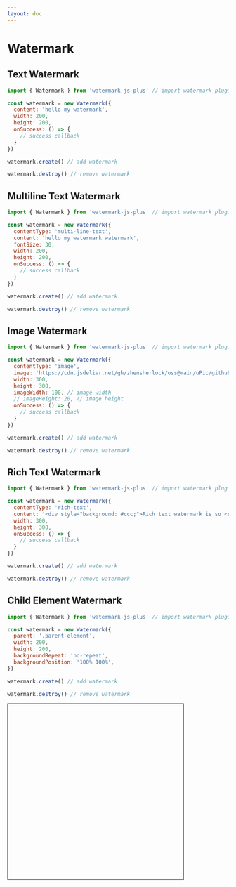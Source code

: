 ```yaml
---
layout: doc
---
```

# Watermark

<script setup lang="ts">
import VPButton from 'vitepress/dist/client/theme-default/components/VPButton.vue';
import { ref, getCurrentInstance, onMounted } from 'vue';
import { Watermark } from '../../src';
import { useData } from 'vitepress';

const { isDark } = useData();
const decodeBlindImage = ref('');
const app = getCurrentInstance();

let textWatermark = null;
let multiLineTextWatermark = null;
let imageWatermark = null;
let richTextWatermark = null;
// child element watermark
let childElementWatermark = null

onMounted(() => {
  // text watermark
  textWatermark = new Watermark({
    content: 'hello my text watermark',
    width: 200,
    height: 200,
    layout: 'grid',
    gridLayoutOptions: {
      rows: 2,
      cols: 2,
      matrix: [[1,0], [0,1]]
    },
    onSuccess: () => {
      app.appContext.config.globalProperties.$message({
        appendTo: '#app',
        message: 'The text watermark added successfully!',
        type: 'success'
      });
    }
  });  
  // multiline text watermark
  multiLineTextWatermark = new Watermark({
    contentType: 'multi-line-text',
    content: 'hello my multi text watermark',
    fontSize: '30px',
    width: 200,
    height: 200,
    onSuccess: () => {
      app.appContext.config.globalProperties.$message({
        appendTo: '#app',
        message: 'The multi text watermark added successfully!',
        type: 'success'
      });
    }
  });
  // image watermark
  imageWatermark = new Watermark({
    contentType: 'image',
    image: 'https://cdn.jsdelivr.net/gh/zhensherlock/oss@main/uPic/github-mkWBiK.png',
    imageWidth: 200,
    // imageHeight: 20,
    width: 300,
    height: 300,
    onSuccess: () => {
      app.appContext.config.globalProperties.$message({
        appendTo: '#app',
        message: 'The image watermark added successfully!',
        type: 'success'
      });
    }
  });
  // rich text watermark
  richTextWatermark = new Watermark({
    contentType: 'rich-text',
    content: '<div style="background: #ccc;">The watermark is so <span style="color: #f00">nice</span>.</div>',
    width: 300,
    height: 300,
    onSuccess: () => {
      app.appContext.config.globalProperties.$message({
        appendTo: '#app',
        message: 'The rich text watermark added successfully！',
        type: 'success'
      });
    }
  });
  childElementWatermark = new Watermark({
    parent: '.parent-element',
    
    // textRowMaxWidth: 200,

    content: '123456789123456789123456789123456789',

    // contentType: 'multi-line-text',
    // content: 'hello my watermark watermark watermark',
    // fontSize: '30px',

    // contentType: 'image',
    // image: 'https://cdn.jsdelivr.net/gh/zhensherlock/oss@main/uPic/github-mkWBiK.png',
    // imageWidth: 100,

    // contentType: 'rich-text',
    // content: '<div style="background: #ccc;">Rich text watermark is so <span style="color: #f00">nice</span></div>',

    width: 300,
    height: 300,
    backgroundRepeat: 'no-repeat',
    backgroundPosition: '100% 100%',
    translatePlacement: 'top',
    // translateX: 100,
    // translateY: 100,
    rotate: 0,
    // textType: 'stroke',
    // shadowStyle: {
    //   shadowBlur: 20,
    //   shadowColor: 'black'
    // },
    // extraDrawFunc: (ctx) => {
    //   ctx.lineWidth = 5
		//   ctx.strokeRect(0,0,150,100)
    // },
    advancedStyle: {
      // type: 'linear',
      // type: 'radial',
      // type: 'conic',
      // colorStops: [
      //   { offset: 0, color: 'red' },
      //   { offset: 0.5, color: 'green' },
      //   { offset: 1, color: 'blue' }
      // ],
      // colorStops: [
      //   { offset: 0, color: 'red' },
      //   { offset: 0.3, color: 'green' },
      //   { offset: 0.6, color: 'black' },
      //   { offset: 1, color: 'blue' }
      // ],
      // colorStops: [
      //   { offset: 0, color: 'red' },
      //   { offset: 1, color: 'blue' }
      // ],
    }
  });
})

const handleAddTextWatermark = () => {
  if (isDark.value) {
    textWatermark.options.fontColor = '#fff'
  }
  textWatermark.create();
};
const handleRemoveTextWatermark = () => {
  textWatermark.destroy();
};

const handleAddMultiLineTextWatermark = () => {
  if (isDark.value) {
    multiLineTextWatermark.options.fontColor = '#fff'
  }
  multiLineTextWatermark.create();
};
const handleRemoveMultiLineTextWatermark = () => {
  multiLineTextWatermark.destroy();
};

const handleAddImageWatermark = () => {
  imageWatermark.create();
};
const handleRemoveImageWatermark = () => {
  imageWatermark.destroy();
};

const handleAddRichTextWatermark = () => {
  richTextWatermark.create();
};
const handleRemoveRichTextWatermark = () => {
  richTextWatermark.destroy();
};

const handleAddChildElementWatermark = () => {
  childElementWatermark.create();
};
const handleRemoveChildElementWatermark = () => {
  childElementWatermark.destroy();
};
</script>

## Text Watermark

```js
import { Watermark } from 'watermark-js-plus' // import watermark plugin

const watermark = new Watermark({
  content: 'hello my watermark',
  width: 200,
  height: 200,
  onSuccess: () => {
    // success callback
  }
})

watermark.create() // add watermark

watermark.destroy() // remove watermark
```
<el-space>
  <VPButton text="Add Text Watermark" @click="handleAddTextWatermark"></VPButton>
  <VPButton text="Remove Text Watermark" @click="handleRemoveTextWatermark"></VPButton>
</el-space>

## Multiline Text Watermark

```js
import { Watermark } from 'watermark-js-plus' // import watermark plugin

const watermark = new Watermark({
  contentType: 'multi-line-text',
  content: 'hello my watermark watermark',
  fontSize: 30,
  width: 200,
  height: 200,
  onSuccess: () => {
    // success callback
  }
})

watermark.create() // add watermark

watermark.destroy() // remove watermark
```
<el-space>
  <VPButton text="Add MultiLine Text Watermark" @click="handleAddMultiLineTextWatermark"></VPButton>
  <VPButton text="Remove MultiLine Text Watermark" @click="handleRemoveMultiLineTextWatermark"></VPButton>
</el-space>

## Image Watermark

```js
import { Watermark } from 'watermark-js-plus' // import watermark plugin

const watermark = new Watermark({
  contentType: 'image',
  image: 'https://cdn.jsdelivr.net/gh/zhensherlock/oss@main/uPic/github-mkWBiK.png',
  width: 300,
  height: 300,
  imageWidth: 100, // image width
  // imageHeight: 20, // image height
  onSuccess: () => {
    // success callback
  }
})

watermark.create() // add watermark

watermark.destroy() // remove watermark
```
<el-space>
  <VPButton text="Add Image Watermark" @click="handleAddImageWatermark"></VPButton>
  <VPButton text="Remove Image Watermark" @click="handleRemoveImageWatermark"></VPButton>
</el-space>

## Rich Text Watermark

```js
import { Watermark } from 'watermark-js-plus' // import watermark plugin

const watermark = new Watermark({
  contentType: 'rich-text',
  content: '<div style="background: #ccc;">Rich text watermark is so <span style="color: #f00">nice</span></div>',
  width: 300,
  height: 300,
  onSuccess: () => {
    // success callback
  }
})

watermark.create() // add watermark

watermark.destroy() // remove watermark
```
<el-space>
  <VPButton text="Add Rich Text Watermark" @click="handleAddRichTextWatermark"></VPButton>
  <VPButton text="Remove Rich Text Watermark" @click="handleRemoveRichTextWatermark"></VPButton>
</el-space>

## Child Element Watermark

```js
import { Watermark } from 'watermark-js-plus' // import watermark plugin

const watermark = new Watermark({
  parent: '.parent-element',
  width: 200,
  height: 200,
  backgroundRepeat: 'no-repeat',
  backgroundPosition: '100% 100%',
})

watermark.create() // add watermark

watermark.destroy() // remove watermark
```
<el-space>
  <VPButton text="Add Child Element Watermark" @click="handleAddChildElementWatermark"></VPButton>
  <VPButton text="Remove Child Element Watermark" @click="handleRemoveChildElementWatermark"></VPButton>
</el-space>
<div class="parent-element" style="width: 400px;height: 400px;border: 1px solid #333;margin-top: 10px;position: relative;">
</div>
